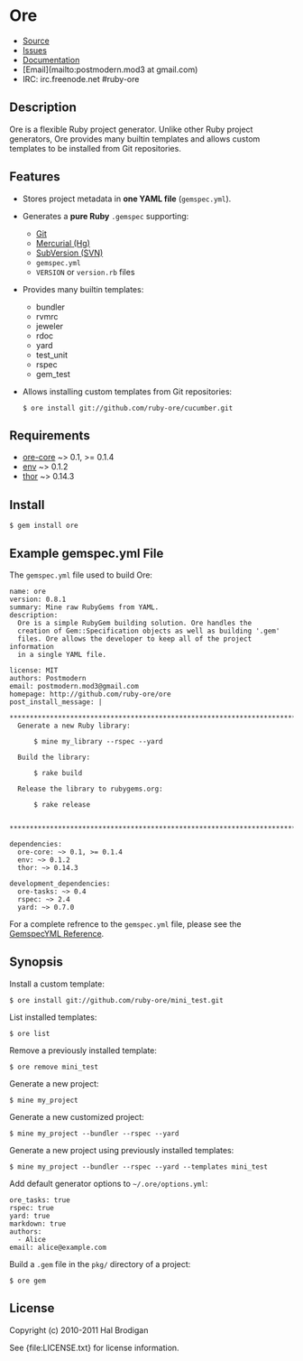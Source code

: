 # Ore

* [Source](http://github.com/ruby-ore/ore)
* [Issues](http://github.com/ruby-ore/ore/issues)
* [Documentation](http://rubydoc.info/gems/ore/frames)
* [Email](mailto:postmodern.mod3 at gmail.com)
* IRC: irc.freenode.net #ruby-ore

## Description

Ore is a flexible Ruby project generator. Unlike other Ruby project
generators, Ore provides many builtin templates and allows custom
templates to be installed from Git repositories.

## Features

* Stores project metadata in **one YAML file** (`gemspec.yml`).
* Generates a **pure Ruby** `.gemspec` supporting:
  * [Git](http://git-scm.com/)
  * [Mercurial (Hg)](http://mercurial.selenic.com/)
  * [SubVersion (SVN)](http://subversion.tigris.org/)
  * `gemspec.yml`
  * `VERSION` or `version.rb` files
* Provides many builtin templates:
  * bundler
  * rvmrc
  * jeweler
  * rdoc
  * yard
  * test_unit
  * rspec
  * gem_test
* Allows installing custom templates from Git repositories:

      $ ore install git://github.com/ruby-ore/cucumber.git

## Requirements

* [ore-core](http://github.com/ruby-ore/ore-core) ~> 0.1, >= 0.1.4
* [env](http://github.com/postmodern/env) ~> 0.1.2
* [thor](http://github.com/wycats/thor) ~> 0.14.3

## Install

    $ gem install ore

## Example gemspec.yml File

The `gemspec.yml` file used to build Ore:

    name: ore
    version: 0.8.1
    summary: Mine raw RubyGems from YAML.
    description:
      Ore is a simple RubyGem building solution. Ore handles the
      creation of Gem::Specification objects as well as building '.gem'
      files. Ore allows the developer to keep all of the project information
      in a single YAML file.
    
    license: MIT
    authors: Postmodern
    email: postmodern.mod3@gmail.com
    homepage: http://github.com/ruby-ore/ore
    post_install_message: |
      **************************************************************************
      Generate a new Ruby library:
      
          $ mine my_library --rspec --yard
      
      Build the library:
      
          $ rake build
      
      Release the library to rubygems.org:
      
          $ rake release
      
      **************************************************************************
    
    dependencies:
      ore-core: ~> 0.1, >= 0.1.4
      env: ~> 0.1.2
      thor: ~> 0.14.3
    
    development_dependencies:
      ore-tasks: ~> 0.4
      rspec: ~> 2.4
      yard: ~> 0.7.0

For a complete refrence to the `gemspec.yml` file, please see the
[GemspecYML Reference](http://rubydoc.info/gems/ore/file/GemspecYML.html).

## Synopsis

Install a custom template:

    $ ore install git://github.com/ruby-ore/mini_test.git

List installed templates:

    $ ore list

Remove a previously installed template:

    $ ore remove mini_test

Generate a new project:

    $ mine my_project

Generate a new customized project:

    $ mine my_project --bundler --rspec --yard

Generate a new project using previously installed templates:

    $ mine my_project --bundler --rspec --yard --templates mini_test

Add default generator options to `~/.ore/options.yml`:

    ore_tasks: true
    rspec: true
    yard: true
    markdown: true
    authors:
      - Alice
    email: alice@example.com

Build a `.gem` file in the `pkg/` directory of a project:

    $ ore gem

## License

Copyright (c) 2010-2011 Hal Brodigan

See {file:LICENSE.txt} for license information.
